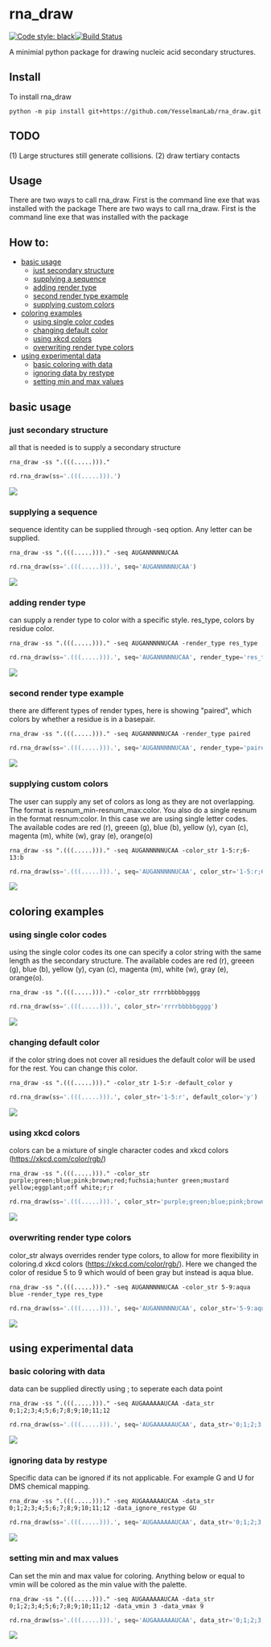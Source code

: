 # rna_draw

[![Code style: black](https://img.shields.io/badge/code%20style-black-000000.svg)](https://github.com/psf/black)[![Build Status](https://travis-ci.com/YesselmanLab/rna_draw.svg?branch=master)](https://travis-ci.com/github/YesselmanLab/rna_draw)


A minimial python package for drawing nucleic acid secondary structures. 

## Install

To install rna_draw 

```shell
python -m pip install git+https://github.com/YesselmanLab/rna_draw.git
```

## TODO

(1) Large structures still generate collisions. 
(2) draw tertiary contacts 

## Usage

There are two ways to call rna_draw. First is the command line exe that was installed with the package There are two ways to call rna_draw. First is the command line exe that was installed with the package 

## How to: 

- [basic usage](#basic-usage)
	- [just secondary structure](#just-secondary-structure)
	- [supplying a sequence](#supplying-a-sequence)
	- [adding render type](#adding-render-type)
	- [second render type example](#second-render-type-example)
	- [supplying custom colors](#supplying-custom-colors)
- [coloring examples](#coloring-examples)
	- [using single color codes](#using-single-color-codes)
	- [changing default color](#changing-default-color)
	- [using xkcd colors](#using-xkcd-colors)
	- [overwriting render type colors](#overwriting-render-type-colors)
- [using experimental data](#using-experimental-data)
	- [basic coloring with data](#basic-coloring-with-data)
	- [ignoring data by restype](#ignoring-data-by-restype)
	- [setting min and max values](#setting-min-and-max-values)
## basic usage
### just secondary structure
all that is needed is to supply a secondary structure
```shell
rna_draw -ss ".(((.....)))." 
```
```python
rd.rna_draw(ss='.(((.....))).')
```
![](resources/imgs/test_0.png)
### supplying a sequence
sequence identity can be supplied through -seq option. Any letter can be supplied.
```shell
rna_draw -ss ".(((.....)))." -seq AUGANNNNNUCAA 
```
```python
rd.rna_draw(ss='.(((.....))).', seq='AUGANNNNNUCAA')
```
![](resources/imgs/test_1.png)
### adding render type
can supply a render type to color with a specific style. res_type, colors by residue color.
```shell
rna_draw -ss ".(((.....)))." -seq AUGANNNNNUCAA -render_type res_type 
```
```python
rd.rna_draw(ss='.(((.....))).', seq='AUGANNNNNUCAA', render_type='res_type')
```
![](resources/imgs/test_2.png)
### second render type example
there are different types of render types, here is showing "paired", which colors by whether a residue is in a basepair.
```shell
rna_draw -ss ".(((.....)))." -seq AUGANNNNNUCAA -render_type paired 
```
```python
rd.rna_draw(ss='.(((.....))).', seq='AUGANNNNNUCAA', render_type='paired')
```
![](resources/imgs/test_3.png)
### supplying custom colors
The user can supply any set of colors as long as they are not overlapping. The format is resnum_min-resnum_max:color. You also do a single resnum in the format resnum:color. In this case we are using single letter codes. The available codes are red (r), greeen (g), blue (b), yellow (y), cyan (c), magenta (m), white (w), gray (e), orange(o)
```shell
rna_draw -ss ".(((.....)))." -seq AUGANNNNNUCAA -color_str 1-5:r;6-13:b 
```
```python
rd.rna_draw(ss='.(((.....))).', seq='AUGANNNNNUCAA', color_str='1-5:r;6-13:b')
```
![](resources/imgs/test_4.png)
## coloring examples
### using single color codes
using the single color codes its one can specify a color string with the same length as the secondary structure. The available codes are red (r), greeen (g), blue (b), yellow (y), cyan (c), magenta (m), white (w), gray (e), orange(o).
```shell
rna_draw -ss ".(((.....)))." -color_str rrrrbbbbbgggg 
```
```python
rd.rna_draw(ss='.(((.....))).', color_str='rrrrbbbbbgggg')
```
![](resources/imgs/test_5.png)
### changing default color
if the color string does not cover all residues the default color will be used for the rest. You can change this color.
```shell
rna_draw -ss ".(((.....)))." -color_str 1-5:r -default_color y 
```
```python
rd.rna_draw(ss='.(((.....))).', color_str='1-5:r', default_color='y')
```
![](resources/imgs/test_6.png)
### using xkcd colors
colors can be a mixture of single character codes and xkcd colors (https://xkcd.com/color/rgb/)
```shell
rna_draw -ss ".(((.....)))." -color_str purple;green;blue;pink;brown;red;fuchsia;hunter green;mustard yellow;eggplant;off white;r;r 
```
```python
rd.rna_draw(ss='.(((.....))).', color_str='purple;green;blue;pink;brown;red;fuchsia;hunter green;mustard yellow;eggplant;off white;r;r')
```
![](resources/imgs/test_7.png)
### overwriting render type colors
color_str always overrides render type colors, to allow for more flexibility in coloring.d xkcd colors (https://xkcd.com/color/rgb/). Here we changed the color of residue 5 to 9 which would of been gray but instead is aqua blue.
```shell
rna_draw -ss ".(((.....)))." -seq AUGANNNNNUCAA -color_str 5-9:aqua blue -render_type res_type 
```
```python
rd.rna_draw(ss='.(((.....))).', seq='AUGANNNNNUCAA', color_str='5-9:aqua blue', render_type='res_type')
```
![](resources/imgs/test_8.png)
## using experimental data
### basic coloring with data
data can be supplied directly using ; to seperate each data point
```shell
rna_draw -ss ".(((.....)))." -seq AUGAAAAAAUCAA -data_str 0;1;2;3;4;5;6;7;8;9;10;11;12 
```
```python
rd.rna_draw(ss='.(((.....))).', seq='AUGAAAAAAUCAA', data_str='0;1;2;3;4;5;6;7;8;9;10;11;12')
```
![](resources/imgs/test_9.png)
### ignoring data by restype
Specific data can be ignored if its not applicable. For example G and U for DMS chemical mapping.
```shell
rna_draw -ss ".(((.....)))." -seq AUGAAAAAAUCAA -data_str 0;1;2;3;4;5;6;7;8;9;10;11;12 -data_ignore_restype GU 
```
```python
rd.rna_draw(ss='.(((.....))).', seq='AUGAAAAAAUCAA', data_str='0;1;2;3;4;5;6;7;8;9;10;11;12', data_ignore_restype='GU')
```
![](resources/imgs/test_10.png)
### setting min and max values
Can set the min and max value for coloring. Anything below or equal to vmin will be colored as the min value with the palette.
```shell
rna_draw -ss ".(((.....)))." -seq AUGAAAAAAUCAA -data_str 0;1;2;3;4;5;6;7;8;9;10;11;12 -data_vmin 3 -data_vmax 9 
```
```python
rd.rna_draw(ss='.(((.....))).', seq='AUGAAAAAAUCAA', data_str='0;1;2;3;4;5;6;7;8;9;10;11;12', data_vmin=3, data_vmax=9)
```
![](resources/imgs/test_11.png)
